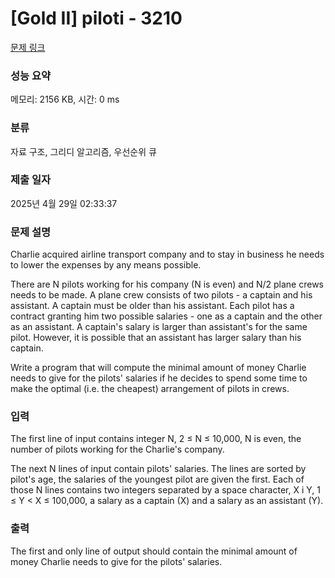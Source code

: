 # [Gold II] piloti - 3210 

[문제 링크](https://www.acmicpc.net/problem/3210) 

### 성능 요약

메모리: 2156 KB, 시간: 0 ms

### 분류

자료 구조, 그리디 알고리즘, 우선순위 큐

### 제출 일자

2025년 4월 29일 02:33:37

### 문제 설명

<p>Charlie acquired airline transport company and to stay in business he needs to lower the expenses by any means possible.</p>

<p>There are N pilots working for his company (N is even) and N/2 plane crews needs to be made. A plane crew consists of two pilots - a captain and his assistant. A captain must be older than his assistant. Each pilot has a contract granting him two possible salaries - one as a captain and the other as an assistant. A captain's salary is larger than assistant's for the same pilot. However, it is possible that an assistant has larger salary than his captain.</p>

<p>Write a program that will compute the minimal amount of money Charlie needs to give for the pilots' salaries if he decides to spend some time to make the optimal (i.e. the cheapest) arrangement of pilots in crews.</p>

### 입력 

 <p>The first line of input contains integer N, 2 ≤ N ≤ 10,000, N is even, the number of pilots working for the Charlie's company.</p>

<p>The next N lines of input contain pilots' salaries. The lines are sorted by pilot's age, the salaries of the youngest pilot are given the first. Each of those N lines contains two integers separated by a space character, X i Y, 1 ≤ Y < X ≤ 100,000, a salary as a captain (X) and a salary as an assistant (Y).</p>

### 출력 

 <p>The first and only line of output should contain the minimal amount of money Charlie needs to give for the pilots' salaries. </p>

